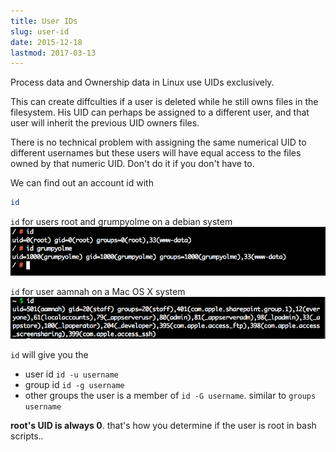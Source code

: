 ```yaml
---
title: User IDs
slug: user-id
date: 2015-12-18
lastmod: 2017-03-13
---
```


Process data and Ownership data in Linux use UIDs exclusively.

This can create diffculties if a user is deleted while he still owns files in the filesystem. His UID can perhaps be assigned to a different user, and that user will inherit the previous UID owners files.

There is no technical problem with assigning the same numerical UID to different usernames but these users will have equal access to the files owned by that numeric UID. Don't do it if you don't have to.

We can find out an account id with

```bash
id
```

`id` for users root and grumpyolme on a debian system
![Screenshot 2015-12-18 14.29.09.png](./images/78836BE5B7553C067ED6DBC4BE2FBA81.png)

`id` for user aamnah on a Mac OS X system
![Screenshot 2015-12-18 14.28.31.png](./images/C14106EEF5EA76514919A2932CD8C166.png)

`id` will give you the

- user id `id -u username`
- group id `id -g username`
- other groups the user is a member of `id -G username`. similar to `groups username`

**root's UID is always 0**. that's how you determine if the user is root in bash scripts..
